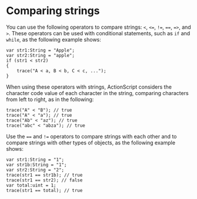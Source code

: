 # Comparing strings

You can use the following operators to compare strings: `<`, `<=`, `!=`, `==`,
`=>`, and `>`. These operators can be used with conditional statements, such as
`if` and `while`, as the following example shows:

    var str1:String = "Apple";
    var str2:String = "apple";
    if (str1 < str2)
    {
        trace("A < a, B < b, C < c, ...");
    }

When using these operators with strings, ActionScript considers the character
code value of each character in the string, comparing characters from left to
right, as in the following:

    trace("A" < "B"); // true
    trace("A" < "a"); // true
    trace("Ab" < "az"); // true
    trace("abc" < "abza"); // true

Use the `==` and `!=` operators to compare strings with each other and to
compare strings with other types of objects, as the following example shows:

    var str1:String = "1";
    var str1b:String = "1";
    var str2:String = "2";
    trace(str1 == str1b); // true
    trace(str1 == str2); // false
    var total:uint = 1;
    trace(str1 == total); // true
